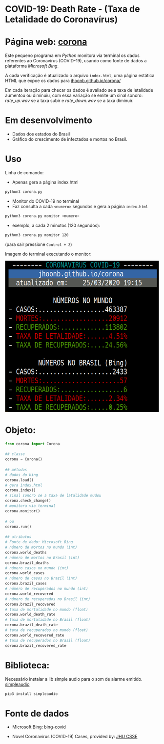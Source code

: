 COVID-19: Death Rate - (Taxa de Letalidade do Coronavírus)
==

Página web: [corona](https://jhoonb.github.io/corona/) 
===

Este pequeno programa em _Python_ monitora via terminal os dados referentes ao Coronavírus (COVID-19), usando como fonte de dados a plataforma _Microsoft Bing_.

A cada verificação é atualizado o arquivo `index.html`, uma página estática HTML
que expoe os dados para [jhoonb.github.io/corona/](https://jhoonb.github.io/corona/)

Em cada iteração para checar os dados é avaliado se a taxa de letalidade aumentou
ou diminuiu, com essa variação se emite um sinal sonoro: _rate_up.wav_ se a
taxa subir e _rate_down.wav_ se a taxa diminuir.


Em desenvolvimento
===

- Dados dos estados do Brasil
- Gráfico do crescimento de infectados e mortos no Brasil.

Uso
===

Linha de comando:

- Apenas gera a página index.html
```bash
python3 corona.py
```

- Monitor do COVID-19 no terminal
- Faz consulta a cada `<numero>` segundos e gera a página `index.html`
```bash
python3 corona.py monitor <numero>
```
- exemplo, a cada 2 minutos (120 segundos):
```bash
python3 corona.py monitor 120
```
(para sair pressione `Control + Z`)


Imagem do terminal executando o monitor:

<img src="https://raw.githubusercontent.com/jhoonb/corona/master/example-terminal.png" 
height="493" width="581">

Objeto:
===

```python
from corona import Corona

## classe
corona = Corona()

## métodos
# dados do bing
corona.load()
# gera index.html
corona.index()
# sinal sonoro se a taxa de latalidade mudou
corona.check_change()
# monitora via terminal 
corona.monitor()

# ou 
corona.run()

## atributos 
# Fonte de dado: Microsoft Bing
# número de mortos no mundo (int)
corona.world_deaths
# número de mortos no Brasil (int)
corona.brazil_deaths
# número casos no mundo (int)
corona.world_cases
# número de casos no Brazil (int)
corona.brazil_cases
# número de recuperados no mundo (int)
corona.world_recovered
# número de recuperados no Brasil (int)
corona.brazil_recovered 
# taxa de mortalidade no mundo (float)
corona.world_death_rate
# taxa de mortalidade no Brasil (float)
corona.brazil_death_rate
# taxa de recuperados no mundo (float)
corona.world_recovered_rate 
# taxa de recuperados no Brasil (float)
corona.brazil_recovered_rate

```
Biblioteca:
===

Necessário instalar a lib simple audio para o som de alarme emitido. [simpleaudio](https://pypi.org/project/simpleaudio/)

```bash
pip3 install simpleaudio
```


Fonte de dados
===

- Microsoft Bing: [bing-covid](https://bing.com/covid) 

- Novel Coronavirus (COVID-19) Cases, provided by: [JHU CSSE](https://github.com/CSSEGISandData/COVID-19)